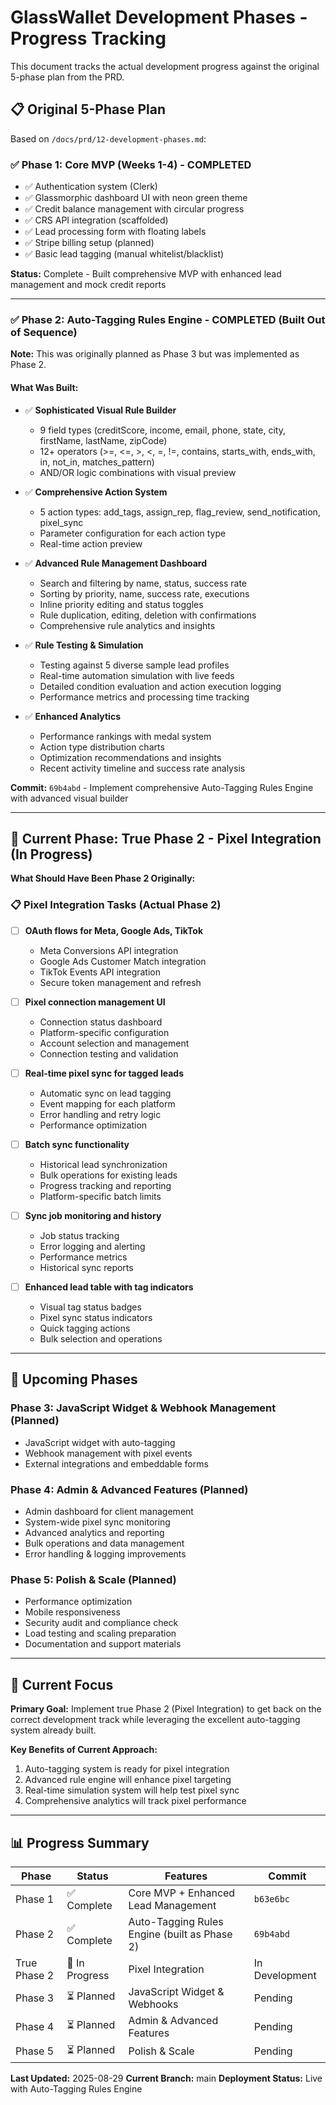 # GlassWallet Development Phases - Progress Tracking

This document tracks the actual development progress against the original 5-phase plan from the PRD.

## 📋 Original 5-Phase Plan

Based on `/docs/prd/12-development-phases.md`:

### ✅ Phase 1: Core MVP (Weeks 1-4) - COMPLETED
- ✅ Authentication system (Clerk) 
- ✅ Glassmorphic dashboard UI with neon green theme
- ✅ Credit balance management with circular progress
- ✅ CRS API integration (scaffolded)
- ✅ Lead processing form with floating labels
- ✅ Stripe billing setup (planned)
- ✅ Basic lead tagging (manual whitelist/blacklist)

**Status:** Complete - Built comprehensive MVP with enhanced lead management and mock credit reports

---

### ✅ Phase 2: Auto-Tagging Rules Engine - COMPLETED (Built Out of Sequence)
**Note:** This was originally planned as Phase 3 but was implemented as Phase 2.

#### What Was Built:
- ✅ **Sophisticated Visual Rule Builder**
  - 9 field types (creditScore, income, email, phone, state, city, firstName, lastName, zipCode)
  - 12+ operators (>=, <=, >, <, =, !=, contains, starts_with, ends_with, in, not_in, matches_pattern)
  - AND/OR logic combinations with visual preview

- ✅ **Comprehensive Action System**
  - 5 action types: add_tags, assign_rep, flag_review, send_notification, pixel_sync
  - Parameter configuration for each action type
  - Real-time action preview

- ✅ **Advanced Rule Management Dashboard**
  - Search and filtering by name, status, success rate
  - Sorting by priority, name, success rate, executions
  - Inline priority editing and status toggles
  - Rule duplication, editing, deletion with confirmations
  - Comprehensive rule analytics and insights

- ✅ **Rule Testing & Simulation**
  - Testing against 5 diverse sample lead profiles
  - Real-time automation simulation with live feeds
  - Detailed condition evaluation and action execution logging
  - Performance metrics and processing time tracking

- ✅ **Enhanced Analytics**
  - Performance rankings with medal system
  - Action type distribution charts
  - Optimization recommendations and insights
  - Recent activity timeline and success rate analysis

**Commit:** `69b4abd` - Implement comprehensive Auto-Tagging Rules Engine with advanced visual builder

---

## 🚧 Current Phase: True Phase 2 - Pixel Integration (In Progress)

**What Should Have Been Phase 2 Originally:**

### 📋 Pixel Integration Tasks (Actual Phase 2)
- [ ] **OAuth flows for Meta, Google Ads, TikTok**
  - Meta Conversions API integration
  - Google Ads Customer Match integration  
  - TikTok Events API integration
  - Secure token management and refresh

- [ ] **Pixel connection management UI**
  - Connection status dashboard
  - Platform-specific configuration
  - Account selection and management
  - Connection testing and validation

- [ ] **Real-time pixel sync for tagged leads**
  - Automatic sync on lead tagging
  - Event mapping for each platform
  - Error handling and retry logic
  - Performance optimization

- [ ] **Batch sync functionality**
  - Historical lead synchronization
  - Bulk operations for existing leads
  - Progress tracking and reporting
  - Platform-specific batch limits

- [ ] **Sync job monitoring and history**
  - Job status tracking
  - Error logging and alerting
  - Performance metrics
  - Historical sync reports

- [ ] **Enhanced lead table with tag indicators**
  - Visual tag status badges
  - Pixel sync status indicators
  - Quick tagging actions
  - Bulk selection and operations

---

## 📅 Upcoming Phases

### Phase 3: JavaScript Widget & Webhook Management (Planned)
- JavaScript widget with auto-tagging
- Webhook management with pixel events
- External integrations and embeddable forms

### Phase 4: Admin & Advanced Features (Planned)
- Admin dashboard for client management
- System-wide pixel sync monitoring
- Advanced analytics and reporting
- Bulk operations and data management
- Error handling & logging improvements

### Phase 5: Polish & Scale (Planned)
- Performance optimization
- Mobile responsiveness
- Security audit and compliance check
- Load testing and scaling preparation
- Documentation and support materials

---

## 🎯 Current Focus

**Primary Goal:** Implement true Phase 2 (Pixel Integration) to get back on the correct development track while leveraging the excellent auto-tagging system already built.

**Key Benefits of Current Approach:**
1. Auto-tagging system is ready for pixel integration
2. Advanced rule engine will enhance pixel targeting
3. Real-time simulation system will help test pixel sync
4. Comprehensive analytics will track pixel performance

---

## 📊 Progress Summary

| Phase | Status | Features | Commit |
|-------|--------|----------|---------|
| Phase 1 | ✅ Complete | Core MVP + Enhanced Lead Management | `b63e6bc` |
| Phase 2 | ✅ Complete | Auto-Tagging Rules Engine (built as Phase 2) | `69b4abd` |
| True Phase 2 | 🚧 In Progress | Pixel Integration | In Development |
| Phase 3 | ⏳ Planned | JavaScript Widget & Webhooks | Pending |
| Phase 4 | ⏳ Planned | Admin & Advanced Features | Pending |
| Phase 5 | ⏳ Planned | Polish & Scale | Pending |

**Last Updated:** 2025-08-29
**Current Branch:** main
**Deployment Status:** Live with Auto-Tagging Rules Engine